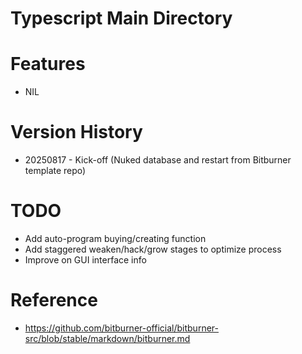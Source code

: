 # Typescript Main Directory

# Features
- NIL

# Version History
- 20250817 - Kick-off (Nuked database and restart from Bitburner template repo)

# TODO
- Add auto-program buying/creating function
- Add staggered weaken/hack/grow stages to optimize process
- Improve on GUI interface info

# Reference
- https://github.com/bitburner-official/bitburner-src/blob/stable/markdown/bitburner.md
